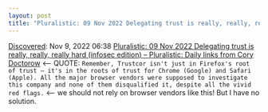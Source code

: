 ```yaml
---
layout: post
title: "Pluralistic: 09 Nov 2022 Delegating trust is really, really, really hard (infosec edition) – Pluralistic: Daily links from Cory Doctorow"
---
```

[Discovered](http://rolandtanglao.com/2020/07/29/p1-blogthis-checkvist-list-links-to-blog/): Nov 9, 2022 06:38  [Pluralistic: 09 Nov 2022 Delegating trust is really, really, really hard (infosec edition) – Pluralistic: Daily links from Cory Doctorow](https://pluralistic.net/2022/11/09/infosec-blackpill/) <-- QUOTE: `Remember, Trustcor isn't just in Firefox's root of trust – it's in the roots of trust for Chrome (Google) and Safari (Apple). All the major browser vendors were supposed to investigate this company and none of them disqualified it, despite all the vivid red flags.` <-- we should not rely on browser vendors like this! But I have no solution.
